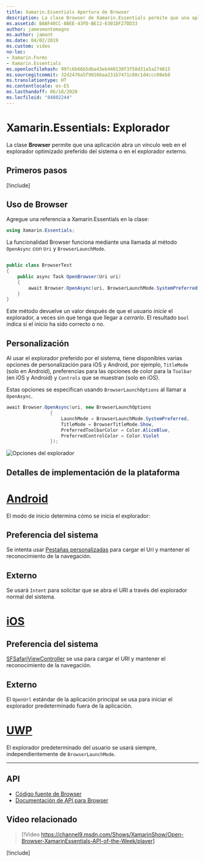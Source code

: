 ```yaml
---
title: Xamarin.Essentials Apertura de Browser
description: La clase Browser de Xamarin.Essentials permite que una aplicación abra un vínculo web en el explorador optimizado preferido del sistema o en el explorador externo.
ms.assetid: BABF40CC-8BEE-43FD-BE12-6301DF27DD33
author: jamesmontemagno
ms.author: jamont
ms.date: 04/02/2019
ms.custom: video
no-loc:
- Xamarin.Forms
- Xamarin.Essentials
ms.openlocfilehash: 997c6b66b5dba43eb440130f3f58d31a5a274815
ms.sourcegitcommit: 32d2476a5f9016baa231b7471c88c1d4ccc08eb8
ms.translationtype: HT
ms.contentlocale: es-ES
ms.lasthandoff: 06/18/2020
ms.locfileid: "84802244"
---
```

# <a name="xamarinessentials-browser"></a>Xamarin.Essentials: Explorador

La clase **Browser** permite que una aplicación abra un vínculo web en el explorador optimizado preferido del sistema o en el explorador externo.

## <a name="get-started"></a>Primeros pasos

[!include[](~/essentials/includes/get-started.md)]

## <a name="using-browser"></a>Uso de Browser

Agregue una referencia a Xamarin.Essentials en la clase:

```csharp
using Xamarin.Essentials;
```

La funcionalidad Browser funciona mediante una llamada al método `OpenAsync` con `Uri` y `BrowserLaunchMode`.

```csharp

public class BrowserTest
{
    public async Task OpenBrowser(Uri uri)
    {
        await Browser.OpenAsync(uri, BrowserLaunchMode.SystemPreferred);
    }
}
```

Este método devuelve un valor después de que el usuario _inicie_ el explorador, a veces sin que tenga que llegar a _cerrarlo_.  El resultado `bool` indica si el inicio ha sido correcto o no.

## <a name="customization"></a>Personalización

Al usar el explorador preferido por el sistema, tiene disponibles varias opciones de personalización para iOS y Android, por ejemplo, `TitleMode` (solo en Android), preferencias para las opciones de color para la `Toolbar` (en iOS y Android) y `Controls` que se muestran (solo en iOS).

Estas opciones se especifican usando `BrowserLaunchOptions` al llamar a `OpenAsync`.

```csharp
await Browser.OpenAsync(uri, new BrowserLaunchOptions
                {
                    LaunchMode = BrowserLaunchMode.SystemPreferred,
                    TitleMode = BrowserTitleMode.Show,
                    PreferredToolbarColor = Color.AliceBlue,
                    PreferredControlColor = Color.Violet
                });
```

![Opciones del explorador](images/browser-options.png)

## <a name="platform-implementation-specifics"></a>Detalles de implementación de la plataforma

# <a name="android"></a>[Android](#tab/android)

El modo de inicio determina cómo se inicia el explorador:

## <a name="system-preferred"></a>Preferencia del sistema

Se intenta usar [Pestañas personalizadas](https://developer.chrome.com/multidevice/android/customtabs) para cargar el Uri y mantener el reconocimiento de la navegación.

## <a name="external"></a>Externo

Se usará `Intent` para solicitar que se abra el URI a través del explorador normal del sistema.

# <a name="ios"></a>[iOS](#tab/ios)

## <a name="system-preferred"></a>Preferencia del sistema

[SFSafariViewController](xref:SafariServices.SFSafariViewController) se usa para cargar el URI y mantener el reconocimiento de la navegación.

## <a name="external"></a>Externo

El `OpenUrl` estándar de la aplicación principal se usa para iniciar el explorador predeterminado fuera de la aplicación.

# <a name="uwp"></a>[UWP](#tab/uwp)

El explorador predeterminado del usuario se usará siempre, independientemente de `BrowserLaunchMode`.

--------------

## <a name="api"></a>API

- [Código fuente de Browser](https://github.com/xamarin/Essentials/tree/main/Xamarin.Essentials/Browser)
- [Documentación de API para Browser](xref:Xamarin.Essentials.Browser)

## <a name="related-video"></a>Vídeo relacionado

> [!Video https://channel9.msdn.com/Shows/XamarinShow/Open-Browser-XamarinEssentials-API-of-the-Week/player]

[!include[](~/essentials/includes/xamarin-show-essentials.md)]
